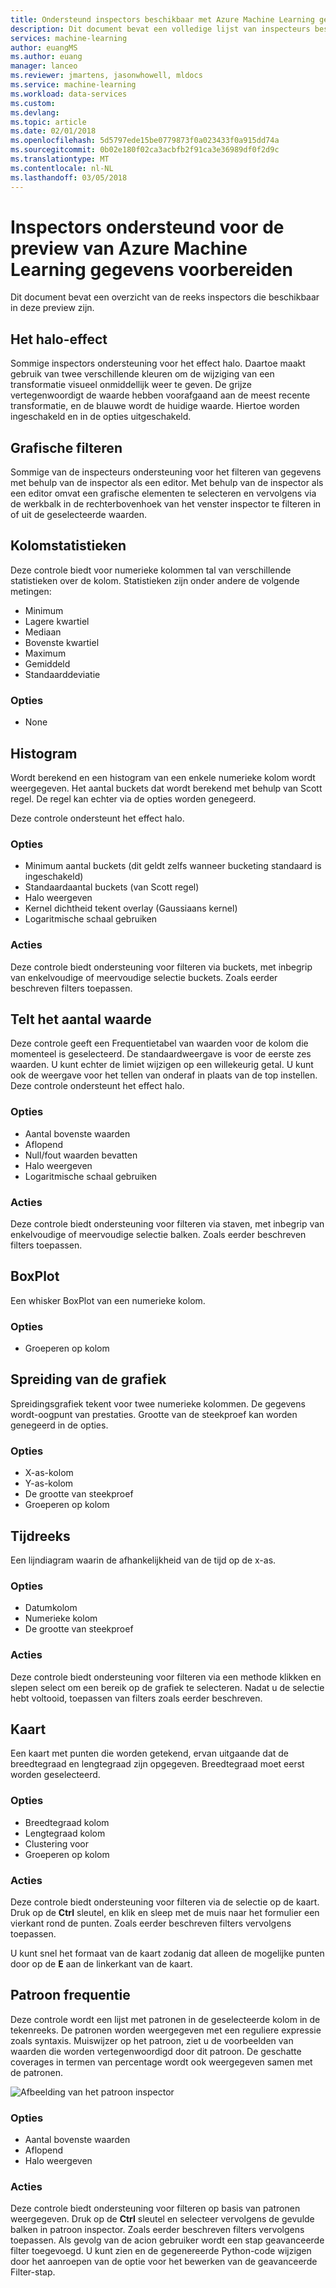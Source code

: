 ```yaml
---
title: Ondersteund inspectors beschikbaar met Azure Machine Learning gegevens voorbereiden | Microsoft Docs
description: Dit document bevat een volledige lijst van inspecteurs beschikbaar voor Azure Machine Learning gegevens voorbereiden
services: machine-learning
author: euangMS
ms.author: euang
manager: lanceo
ms.reviewer: jmartens, jasonwhowell, mldocs
ms.service: machine-learning
ms.workload: data-services
ms.custom: 
ms.devlang: 
ms.topic: article
ms.date: 02/01/2018
ms.openlocfilehash: 5d5797ede15be0779873f0a023433f0a915dd74a
ms.sourcegitcommit: 0b02e180f02ca3acbfb2f91ca3e36989df0f2d9c
ms.translationtype: MT
ms.contentlocale: nl-NL
ms.lasthandoff: 03/05/2018
---
```

# <a name="supported-inspectors-for-the-azure-machine-learning-data-preparation-preview"></a>Inspectors ondersteund voor de preview van Azure Machine Learning gegevens voorbereiden
Dit document bevat een overzicht van de reeks inspectors die beschikbaar in deze preview zijn.

## <a name="the-halo-effect"></a>Het halo-effect 
Sommige inspectors ondersteuning voor het effect halo. Daartoe maakt gebruik van twee verschillende kleuren om de wijziging van een transformatie visueel onmiddellijk weer te geven. De grijze vertegenwoordigt de waarde hebben voorafgaand aan de meest recente transformatie, en de blauwe wordt de huidige waarde. Hiertoe worden ingeschakeld en in de opties uitgeschakeld.

## <a name="graphical-filtering"></a>Grafische filteren 
Sommige van de inspecteurs ondersteuning voor het filteren van gegevens met behulp van de inspector als een editor. Met behulp van de inspector als een editor omvat een grafische elementen te selecteren en vervolgens via de werkbalk in de rechterbovenhoek van het venster inspector te filteren in of uit de geselecteerde waarden. 

## <a name="column-statistics"></a>Kolomstatistieken
Deze controle biedt voor numerieke kolommen tal van verschillende statistieken over de kolom. Statistieken zijn onder andere de volgende metingen: 
- Minimum
- Lagere kwartiel
- Mediaan
- Bovenste kwartiel
- Maximum
- Gemiddeld
- Standaarddeviatie


### <a name="options"></a>Opties 
- None

## <a name="histogram"></a>Histogram 
Wordt berekend en een histogram van een enkele numerieke kolom wordt weergegeven. Het aantal buckets dat wordt berekend met behulp van Scott regel. De regel kan echter via de opties worden genegeerd.

Deze controle ondersteunt het effect halo.


### <a name="options"></a>Opties
- Minimum aantal buckets (dit geldt zelfs wanneer bucketing standaard is ingeschakeld)
- Standaardaantal buckets (van Scott regel) 
- Halo weergeven
- Kernel dichtheid tekent overlay (Gaussiaans kernel) 
- Logaritmische schaal gebruiken


### <a name="actions"></a>Acties
Deze controle biedt ondersteuning voor filteren via buckets, met inbegrip van enkelvoudige of meervoudige selectie buckets. Zoals eerder beschreven filters toepassen.

## <a name="value-counts"></a>Telt het aantal waarde
Deze controle geeft een Frequentietabel van waarden voor de kolom die momenteel is geselecteerd. De standaardweergave is voor de eerste zes waarden. U kunt echter de limiet wijzigen op een willekeurig getal. U kunt ook de weergave voor het tellen van onderaf in plaats van de top instellen. Deze controle ondersteunt het effect halo.

### <a name="options"></a>Opties 
- Aantal bovenste waarden
- Aflopend
- Null/fout waarden bevatten
- Halo weergeven
- Logaritmische schaal gebruiken


### <a name="actions"></a>Acties 
Deze controle biedt ondersteuning voor filteren via staven, met inbegrip van enkelvoudige of meervoudige selectie balken. Zoals eerder beschreven filters toepassen.

## <a name="box-plot"></a>BoxPlot 
Een whisker BoxPlot van een numerieke kolom.

### <a name="options"></a>Opties 
- Groeperen op kolom

## <a name="scatter-plot"></a>Spreiding van de grafiek
Spreidingsgrafiek tekent voor twee numerieke kolommen. De gegevens wordt-oogpunt van prestaties. Grootte van de steekproef kan worden genegeerd in de opties.

### <a name="options"></a>Opties  
- X-as-kolom
- Y-as-kolom
- De grootte van steekproef
- Groeperen op kolom


## <a name="time-series"></a>Tijdreeks
Een lijndiagram waarin de afhankelijkheid van de tijd op de x-as.

### <a name="options"></a>Opties
- Datumkolom
- Numerieke kolom
- De grootte van steekproef


### <a name="actions"></a>Acties
Deze controle biedt ondersteuning voor filteren via een methode klikken en slepen select om een bereik op de grafiek te selecteren. Nadat u de selectie hebt voltooid, toepassen van filters zoals eerder beschreven.


## <a name="map"></a>Kaart 
Een kaart met punten die worden getekend, ervan uitgaande dat de breedtegraad en lengtegraad zijn opgegeven. Breedtegraad moet eerst worden geselecteerd.

### <a name="options"></a>Opties
- Breedtegraad kolom
- Lengtegraad kolom
- Clustering voor
- Groeperen op kolom


### <a name="actions"></a>Acties
Deze controle biedt ondersteuning voor filteren via de selectie op de kaart. Druk op de **Ctrl** sleutel, en klik en sleep met de muis naar het formulier een vierkant rond de punten. Zoals eerder beschreven filters vervolgens toepassen.

U kunt snel het formaat van de kaart zodanig dat alleen de mogelijke punten door op de **E** aan de linkerkant van de kaart.


## <a name="pattern-frequency"></a>Patroon frequentie 

Deze controle wordt een lijst met patronen in de geselecteerde kolom in de tekenreeks. De patronen worden weergegeven met een reguliere expressie zoals syntaxis. Muiswijzer op het patroon, ziet u de voorbeelden van waarden die worden vertegenwoordigd door dit patroon. De geschatte coverages in termen van percentage wordt ook weergegeven samen met de patronen.

![Afbeelding van het patroon inspector](media/data-prep-appendix4-supported-inspectors/PatternInspectorProductNumber.png)

### <a name="options"></a>Opties
- Aantal bovenste waarden
- Aflopend
- Halo weergeven

### <a name="actions"></a>Acties
Deze controle biedt ondersteuning voor filteren op basis van patronen weergegeven. Druk op de **Ctrl** sleutel en selecteer vervolgens de gevulde balken in patroon inspector. Zoals eerder beschreven filters vervolgens toepassen. Als gevolg van de acion gebruiker wordt een stap geavanceerde filter toegevoegd. U kunt zien en de gegenereerde Python-code wijzigen door het aanroepen van de optie voor het bewerken van de geavanceerde Filter-stap.
